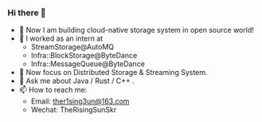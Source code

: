 ### Hi there 👋


<!-- **TheR1sing3un/TheR1sing3un** is a ✨ _special_ ✨ repository because its `README.md` (this file) appears on your GitHub profile. -->

<!-- Here are some ideas to get you started: -->


- 🚀 Now I am building cloud-native storage system in open source world! 
- 💼 I worked as an intern at
  - StreamStorage@AutoMQ
  - Infra::BlockStorage@ByteDance
  - Infra::MessageQueue@ByteDance
- 🎯 Now focus on Distributed Storage & Streaming System.
- 💬 Ask me about Java / Rust / C++ .
- 📫 How to reach me: 
  - Email: ther1sing3un@163.com
  - Wechat: TheRisingSunSkr
